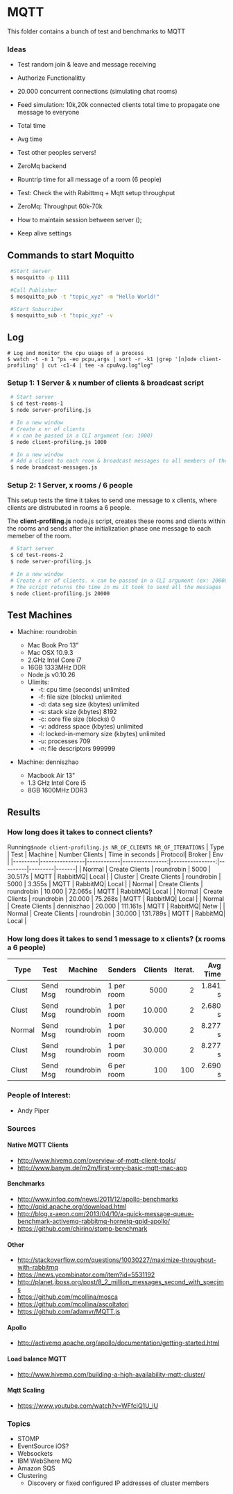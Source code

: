 # MQTT
This folder contains a bunch of test and benchmarks to  MQTT

### Ideas
* Test random join & leave and message receiving
* Authorize Functionalitty
* 20.000 concurrent connections (simulating chat rooms)
* Feed simulation: 10k,20k connected clients total time to propagate one message to everyone
 * Total time
 * Avg time
 * Test other peoples servers!

* ZeroMq backend
* Rountrip time for all message of a room (6 people)
* Test: Check the with Rabittmq + Mqtt setup throughput
* ZeroMq: Throughput 60k-70k
* How to maintain session between server ();
* Keep alive settings

## Commands to start Moquitto
   ```bash
    #Start server
    $ mosquitto -p 1111

    #Call Publisher
    $ mosquitto_pub -t "topic_xyz" -m "Hello World!"

    #Start Subscriber
    $ mosquitto_sub -t "topic_xyz" -v
   ```

## Log
```
# Log and monitor the cpu usage of a process
$ watch -t -n 1 "ps -eo pcpu,args | sort -r -k1 |grep '[n]ode client-profiling' | cut -c1-4 | tee -a cpuAvg.log"log"

```

### Setup 1:  1 Server & x number of clients & broadcast script

   ```bash
    # Start server
    $ cd test-rooms-1
    $ node server-profiling.js

    # In a new window
    # Create x nr of clients
    # x can be passed in a CLI argument (ex: 1000)
    $ node client-profiling.js 1000

    # In a new window
    # Add a client to each room & broadcast messages to all members of the room
    $ node broadcast-messages.js

   ```

### Setup 2: 1 Server, x rooms / 6 people
This setup tests the time it takes to send one message to x clients, where clients are distrubuted in rooms a 6 people.

The **client-profiling.js** node.js script, creates these rooms and clients within the rooms
and sends after the initialization phase one message to each memeber of the room.

   ```bash
    # Start server
    $ cd test-rooms-2
    $ node server-profiling.js

    # In a new window
    # Create x nr of clients. x can be passed in a CLI argument (ex: 20000)
    # The script returns the time in ms it took to send all the messages
    $ node client-profiling.js 20000


   ```
## Test Machines
  * Machine: roundrobin
    * Mac Book Pro 13"
    * Mac OSX 10.9.3
    * 2.GHz Intel Core i7
    * 16GB 1333MHz DDR
    * Node.js v0.10.26
    * Ulimits: 
      * -t: cpu time (seconds)              unlimited
      * -f: file size (blocks)              unlimited
      * -d: data seg size (kbytes)          unlimited
      * -s: stack size (kbytes)             8192
      * -c: core file size (blocks)         0
      * -v: address space (kbytes)          unlimited
      * -l: locked-in-memory size (kbytes)  unlimited
      * -u: processes                       709
      * -n: file descriptors                999999
      


  * Machine: denniszhao
    * Macbook Air 13"
    * 1.3 GHz Intel Core i5
    * 8GB 1600MHz DDR3




## Results
### How long does it takes to connect clients?
Running```$node client-profiling.js NR_OF_CLIENTS NR_OF_ITERATIONS```
| Type    | Test           | Machine    | Number Clients  | Time in seconds | Protocol| Broker  | Env   |
|---------|----------------|------------|----------------:|----------------:|---------|---------|-------|
| Normal  | Create Clients | roundrobin |           5000  | 30.517s         | MQTT    | RabbitMQ| Local |
| Cluster | Create Clients | roundrobin |           5000  | 3.355s          | MQTT    | RabbitMQ| Local |
| Normal  | Create Clients | roundrobin |         10.000  | 72.065s         | MQTT    | RabbitMQ| Local |
| Normal  | Create Clients | roundrobin |         20.000  | 75.268s         | MQTT    | RabbitMQ| Local |
| Normal  | Create Clients | denniszhao |         20.000  | 111.161s        | MQTT    | RabbitMQ| Netw  |
| Normal  | Create Clients | roundrobin |         30.000  | 131.789s        | MQTT    | RabbitMQ| Local |


### How long does it takes to send 1 message to x clients? (x rooms a 6 people) 
| Type        | Test             | Machine      | Senders      | Clients    | Iterat.      | Avg Time  | Total      | CPU Avg  | #Msg  |  
| ----------- | ---------------- | ------------ | ------------ | ---------: | -----------: | --------: | ---------: | -------: | ----: |  
| Clust       | Send Msg         | roundrobin   | 1 per room   | 5000       | 2            | 1.841 s   | 69.71 s    | 8.21 %   | 10000 |  
| Clust       | Send Msg         | roundrobin   | 1 per room   | 10.000     | 2            | 2.680 s   | 136.35 s   | 9.72 %   | 20000 |  
| Normal      | Send Msg         | roundrobin   | 1 per room   | 30.000     | 2            | 8.277 s   | 403.04 s   |          |       |  
| Clust       | Send Msg         | roundrobin   | 1 per room   | 30.000     | 2            | 8.277 s   | 403.04 s   |          |       |  
| Clust       | Send Msg         | roundrobin   | 6 per room   | 100        | 100          | 2.690 s   | 207.06 s   | 10.35 %  | 59200 |  



### People of Interest:
  * Andy Piper

### Sources

#### Native MQTT Clients
* http://www.hivemq.com/overview-of-mqtt-client-tools/
* http://www.banym.de/m2m/first-very-basic-mqtt-mac-app

#### Benchmarks

* http://www.infoq.com/news/2011/12/apollo-benchmarks
* http://qpid.apache.org/download.html
* http://blog.x-aeon.com/2013/04/10/a-quick-message-queue-benchmark-activemq-rabbitmq-hornetq-qpid-apollo/
* https://github.com/chirino/stomp-benchmark

#### Other

* http://stackoverflow.com/questions/10030227/maximize-throughput-with-rabbitmq
* https://news.ycombinator.com/item?id=5531192
* http://planet.jboss.org/post/8_2_million_messages_second_with_specjms
* https://github.com/mcollina/mosca
* https://github.com/mcollina/ascoltatori
* https://github.com/adamvr/MQTT.js

#### Apollo
* http://activemq.apache.org/apollo/documentation/getting-started.html

#### Load balance MQTT
* http://www.hivemq.com/building-a-high-availability-mqtt-cluster/


#### Mqtt Scaling
* https://www.youtube.com/watch?v=WFfciQ1U_lU

### Topics
* STOMP
* EventSource iOS?
* Websockets
* IBM WebShere MQ
* Amazon SQS
* Clustering
  * Discovery or fixed configured IP addresses of cluster members






